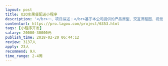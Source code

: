 ```yaml
---                
layout: post       
title: O2O水果餐配送小程序           
description: '</br>一、项目描述：</br>基于本公司提供的产品原型、交互流程图、视觉稿的前提下，完成微信小程序的开发。达到“用户线上下单，线下配送”的产品目标。</br></br>二、主要功能点：</br>获取用户资料、获取用户微信注册手机号、定位（精确到楼栋）、浏览商品列表页、浏览商品详情页、微信支付、追踪订单、内嵌视频播放、内嵌评论组件、微信模板消息、邀请码机制、优惠券领取+核销、微信扫码、H5页面播放视频等</br></br>三、可参考产品：</br>好色派沙拉商城</br></br>四、人员要求：</br>1、精通微信小程序的开发，能充分利用小程序已开放的API，使该小程序达到接近原生App的交互体验；</br>2、优秀的数据库设计能力、服务器端设计能力，为后续的稳定性和可扩展性能奠定良好基础。</br>3、责任心强，能快速沟通（最好能接受视频会议或者电话会议沟通），交付速度快，可不断给出迭代改进的版本。</br>'     
contenturl: https://pro.lagou.com/project/6353.html      
tags: [小程序开发]            
salary: 20000-30000元          
publish_time: 2018-02-20 06:44:12         
review: 3137人                   
apply: 23人                   
recommend: 9人                   
time_range: 2-4周              
---                 
```

